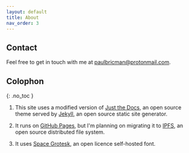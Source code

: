 ```yaml
---
layout: default
title: About
nav_order: 3
---
```


## Contact

Feel free to get in touch with me at [paulbricman@protonmail.com](mailto:paulbricman@protonmail.com).

## Colophon
{: .no_toc }

1. This site uses a modified version of [Just the Docs](https://github.com/pmarsceill/just-the-docs), an open source theme served by [Jekyll](https://jekyllrb.com/), an open source static site generator.

2. It runs on [GitHub Pages](https://pages.github.com/), but I'm planning on migrating it to [IPFS](https://docs.ipfs.io/concepts/what-is-ipfs/), an open source distributed file system.

3. It uses [Space Grotesk](https://fonts.floriankarsten.com/space-grotesk), an open licence self-hosted font.
